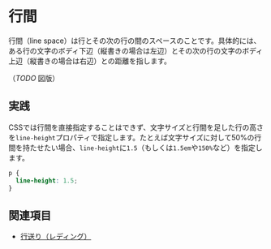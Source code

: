 # 行間

行間（line space）は行とその次の行の間のスペースのことです。具体的には、ある行の文字のボディ下辺（縦書きの場合は左辺）とその次の行の文字のボディ上辺（縦書きの場合は右辺）との距離を指します。

（*TODO* 図版）

## 実践

CSSでは行間を直接指定することはできず、文字サイズと行間を足した行の高さを`line-height`プロパティで指定します。たとえば文字サイズに対して50%の行間を持たせたい場合、`line-height`に`1.5`（もしくは`1.5em`や`150%`など）を指定します。

```css
p {
  line-height: 1.5;
}
```

## 関連項目

- [行送り（レディング）](./leading.md)
